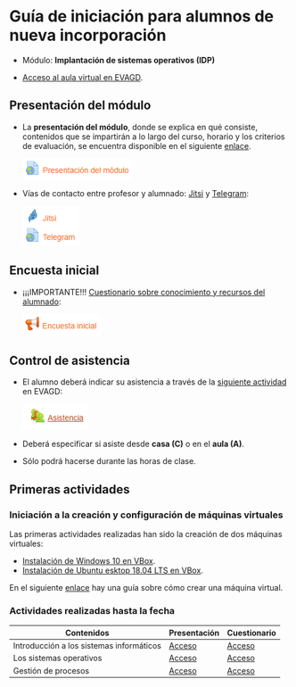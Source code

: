 # Guía de iniciación para alumnos de nueva incorporación

- Módulo: **Implantación de sistemas operativos (IDP)**

- [Acceso al aula virtual en EVAGD](https://www3.gobiernodecanarias.org/medusa/evagd/laguna/course/view.php?id=2568).

## Presentación del módulo

- La **presentación del módulo**, donde se explica en qué consiste, contenidos que se impartirán a lo largo del curso, horario y los criterios de evaluación,  se encuentra disponible en el siguiente [enlace](https://www3.gobiernodecanarias.org/medusa/evagd/laguna/mod/url/view.php?id=212626).

  ![image-20201008002458359](presentacion-modulo.png)

- Vías de contacto entre profesor y alumnado: [Jitsi](https://www3.gobiernodecanarias.org/medusa/evagd/laguna/mod/jitsi/view.php?id=270534) y [Telegram](https://www3.gobiernodecanarias.org/medusa/evagd/laguna/mod/url/view.php?id=278369):

  ![image-20201008002534727](vias-contacto.png)

## Encuesta inicial

- ¡¡¡IMPORTANTE!!! [Cuestionario sobre conocimiento y recursos del alumnado](https://www3.gobiernodecanarias.org/medusa/evagd/laguna/mod/feedback/view.php?id=278385):

  ![image-20201008002351383](encuesta-inicial.png)

## Control de asistencia

- El alumno deberá indicar su asistencia a través de la [siguiente actividad](https://www3.gobiernodecanarias.org/medusa/evagd/laguna/mod/attendance/view.php?id=280909) en EVAGD:

  ![](asistencia.png)

- Deberá especificar si asiste desde **casa (C)** o en el **aula (A)**.

- Sólo podrá hacerse durante las horas de clase.

## Primeras actividades

### Iniciación a la creación y configuración de máquinas virtuales

Las primeras actividades realizadas han sido la creación de dos máquinas virtuales:

- [Instalación de Windows 10 en VBox](https://www3.gobiernodecanarias.org/medusa/evagd/laguna/mod/assign/view.php?id=191923).
- [Instalación de Ubuntu esktop 18.04 LTS en VBox](https://www3.gobiernodecanarias.org/medusa/evagd/laguna/mod/assign/view.php?id=192230).

En el siguiente [enlace](https://asir-idp.github.io/virtualizacion/virtualbox/crear-maquina-virtual/) hay una guía sobre cómo crear una máquina virtual.

### Actividades realizadas hasta la fecha

| Contenidos                               | Presentación                                                 | Cuestionario                                                 |
| ---------------------------------------- | ------------------------------------------------------------ | ------------------------------------------------------------ |
| Introducción a los sistemas informáticos | [Acceso](https://www3.gobiernodecanarias.org/medusa/evagd/laguna/mod/url/view.php?id=194886) | [Acceso](https://www3.gobiernodecanarias.org/medusa/evagd/laguna/mod/quiz/view.php?id=193416) |
| Los sistemas operativos                  | [Acceso](https://www3.gobiernodecanarias.org/medusa/evagd/laguna/mod/url/view.php?id=195342) | [Acceso](https://www3.gobiernodecanarias.org/medusa/evagd/laguna/mod/quiz/view.php?id=193098) |
| Gestión de procesos                      | [Acceso](https://www3.gobiernodecanarias.org/medusa/evagd/laguna/mod/url/view.php?id=195343) | [Acceso](https://www3.gobiernodecanarias.org/medusa/evagd/laguna/mod/quiz/view.php?id=193837) |


